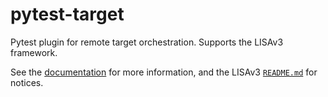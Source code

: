 # pytest-target

Pytest plugin for remote target orchestration. Supports the LISAv3 framework.

See the [documentation][] for more information, and the LISAv3 [`README.md`][]
for notices.

[documentation]: https://microsoft.github.io/lisa/modules/target.html
[`README.md`]: https://github.com/microsoft/lisa/blob/andschwa/pytest/README.md
